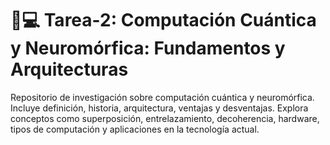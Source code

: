 # 🧠💻 Tarea-2: Computación Cuántica y Neuromórfica: Fundamentos y Arquitecturas
Repositorio de investigación sobre computación cuántica y neuromórfica. Incluye definición, historia, arquitectura, ventajas y desventajas. Explora conceptos como superposición, entrelazamiento, decoherencia, hardware, tipos de computación y aplicaciones en la tecnología actual.

